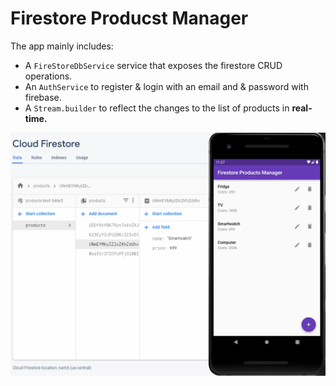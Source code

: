 # Firestore Producst Manager

The app mainly includes:
- A `FireStoreDbService` service that exposes the firestore CRUD operations.
- An `AuthService` to register & login with an email and & password with firebase.
- A `Stream.builder` to reflect the changes to the list of products in **real-time.**

<div align="center">

![](/media/firestore-products-manager.gif)
</div>